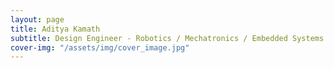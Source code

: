 ```yaml
---
layout: page
title: Aditya Kamath
subtitle: Design Engineer - Robotics / Mechatronics / Embedded Systems
cover-img: "/assets/img/cover_image.jpg"
---
```


